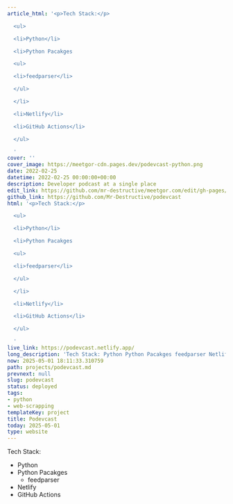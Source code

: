 ```yaml
---
article_html: '<p>Tech Stack:</p>

  <ul>

  <li>Python</li>

  <li>Python Pacakges

  <ul>

  <li>feedparser</li>

  </ul>

  </li>

  <li>Netlify</li>

  <li>GitHub Actions</li>

  </ul>

  '
cover: ''
cover_image: https://meetgor-cdn.pages.dev/podevcast-python.png
date: 2022-02-25
datetime: 2022-02-25 00:00:00+00:00
description: Developer podcast at a single place
edit_link: https://github.com/mr-destructive/meetgor.com/edit/gh-pages/projects/podevcast.md
github_link: https://github.com/Mr-Destructive/podevcast
html: '<p>Tech Stack:</p>

  <ul>

  <li>Python</li>

  <li>Python Pacakges

  <ul>

  <li>feedparser</li>

  </ul>

  </li>

  <li>Netlify</li>

  <li>GitHub Actions</li>

  </ul>

  '
live_link: https://podevcast.netlify.app/
long_description: 'Tech Stack: Python Python Pacakges feedparser Netlify GitHub Actions'
now: 2025-05-01 18:11:33.310759
path: projects/podevcast.md
prevnext: null
slug: podevcast
status: deployed
tags:
- python
- web-scrapping
templateKey: project
title: Podevcast
today: 2025-05-01
type: website
---
```


Tech Stack:
- Python
- Python Pacakges
    - feedparser
- Netlify
- GitHub Actions